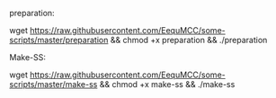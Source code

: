 preparation:

wget https://raw.githubusercontent.com/EequMCC/some-scripts/master/preparation && chmod +x preparation && ./preparation
 
Make-SS:

wget https://raw.githubusercontent.com/EequMCC/some-scripts/master/make-ss && chmod +x make-ss && ./make-ss
